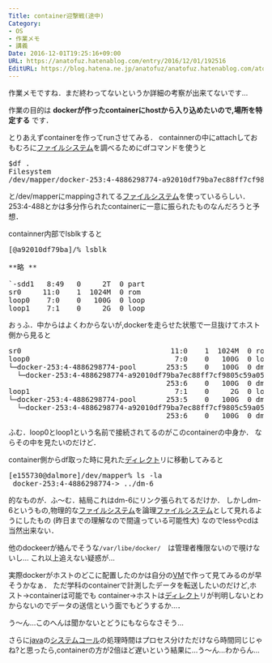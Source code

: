 ```yaml
---
Title: container迎撃戦(途中)
Category:
- OS
- 作業メモ
- 講義
Date: 2016-12-01T19:25:16+09:00
URL: https://anatofuz.hatenablog.com/entry/2016/12/01/192516
EditURL: https://blog.hatena.ne.jp/anatofuz/anatofuz.hatenablog.com/atom/entry/8599973812278688561
---
```


<p>作業メモですね．まだ終わってないというか詳細の考察が出来てないです…</p>

<p>作業の目的は <strong> dockerが作ったcontainerにhostから入り込めたいので,場所を特定する</strong> です．</p>

<p>とりあえずcontainerを作ってrunさせてみる．
containnerの中にattachしておもむろに<a class="keyword" href="http://d.hatena.ne.jp/keyword/%A5%D5%A5%A1%A5%A4%A5%EB%A5%B7%A5%B9%A5%C6%A5%E0">ファイルシステム</a>を調べるためにdfコマンドを使うと</p>

<pre class="code" data-lang="" data-unlink>$df .
Filesystem                                                                                           1K-blocks   Used Available Use% Mounted on
/dev/mapper/docker-253:4-4886298774-a92010df79ba7ec88ff7cf9805c59a0547f642c06599a5dfbc43b9e10952940b 103080888 641328  97180296   1% /</pre>


<p>と/dev/mapperにmappingされてる<a class="keyword" href="http://d.hatena.ne.jp/keyword/%A5%D5%A5%A1%A5%A4%A5%EB%A5%B7%A5%B9%A5%C6%A5%E0">ファイルシステム</a>を使っているらしい．
253:4-488とかは多分作られたcontainerに一意に振られたものなんだろうと予想．</p>

<p>containner内部でlsblkすると</p>

<pre class="code" data-lang="" data-unlink>[@a92010df79ba]/% lsblk                                            

**略 **

`-sdd1   8:49   0     2T  0 part 
sr0     11:0    1  1024M  0 rom  
loop0    7:0    0   100G  0 loop 
loop1    7:1    0     2G  0 loop </pre>


<p>おぅふ．中からはよくわからないが,dockerを走らせた状態で一旦抜けてホスト側から見ると</p>

<pre class="code" data-lang="" data-unlink>sr0                                   11:0    1  1024M  0 rom  
loop0                                  7:0    0   100G  0 loop 
└─docker-253:4-4886298774-pool       253:5    0   100G  0 dm   
  └─docker-253:4-4886298774-a92010df79ba7ec88ff7cf9805c59a0547f642c06599a5dfbc43b9e10952940b
                                     253:6    0   100G  0 dm   
loop1                                  7:1    0     2G  0 loop 
└─docker-253:4-4886298774-pool       253:5    0   100G  0 dm   
  └─docker-253:4-4886298774-a92010df79ba7ec88ff7cf9805c59a0547f642c06599a5dfbc43b9e10952940b
                                     253:6    0   100G  0 dm   </pre>


<p>ふむ．loop0とloop1という名前で接続されてるのがこのcontainerの中身か．
ならその中を見たいのだけど．</p>

<p>container側からdf取った時に見れた<a class="keyword" href="http://d.hatena.ne.jp/keyword/%A5%C7%A5%A3%A5%EC%A5%AF%A5%C8">ディレクト</a>リに移動してみると</p>

<pre class="code" data-lang="" data-unlink>[e155730@dalmore]/dev/mapper% ls -la
 docker-253:4-4886298774-&gt; ../dm-6</pre>


<p>的なものが．ふ〜む．結局これはdm-6にリンク張られてるだけか．
しかしdm-6というもの,物理的な<a class="keyword" href="http://d.hatena.ne.jp/keyword/%A5%D5%A5%A1%A5%A4%A5%EB%A5%B7%A5%B9%A5%C6%A5%E0">ファイルシステム</a>を論理<a class="keyword" href="http://d.hatena.ne.jp/keyword/%A5%D5%A5%A1%A5%A4%A5%EB%A5%B7%A5%B9%A5%C6%A5%E0">ファイルシステム</a>として見れるようにしたもの
(昨日までの理解なので間違っている可能性大)
なのでlessやcdは当然出来ない．</p>

<p>他のdockeerが絡んでそうな<code>/var/libe/docker/</code>　は管理者権限ないので覗けないし…
これ以上追えない疑惑が…</p>

<p>実際dockerがホストのどこに配置したのかは自分の<a class="keyword" href="http://d.hatena.ne.jp/keyword/VM">VM</a>で作って見てみるのが早そうかなぁ．
ただ学科のcontainerで計測したデータを転送したいのだけど,ホスト->containerは可能でも
container->ホストは<a class="keyword" href="http://d.hatena.ne.jp/keyword/%A5%C7%A5%A3%A5%EC%A5%AF%A5%C8">ディレクト</a>リが判明しないとわからないのでデータの送信という面でもどうするか…．</p>

<p>う〜ん…このへんは聞かないとどうにもならなさそう…</p>

<p>さらに<a class="keyword" href="http://d.hatena.ne.jp/keyword/java">java</a>の<a class="keyword" href="http://d.hatena.ne.jp/keyword/%A5%B7%A5%B9%A5%C6%A5%E0%A5%B3%A1%BC%A5%EB">システムコール</a>の処理時間はプロセス分けただけなら時間同じじゃね?と思ったら,containerの方が2倍ほど遅いという結果に…う〜ん…わからん…</p>
